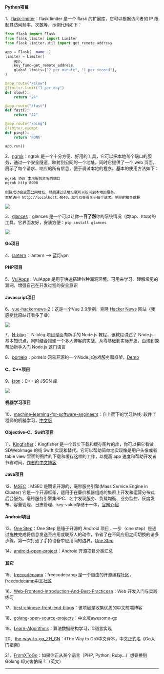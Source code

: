 #### Python项目
1、[flask-limiter](https://github.com/alisaifee/flask-limiter)：flask limiter 是一个 flask 的扩展库，它可以根据访问者的 IP 限制其访问频率、次数等，示例代码如下：
```python
from flask import Flask
from flask_limiter import Limiter
from flask_limiter.util import get_remote_address

app = Flask(__name__)
limiter = Limiter(
    app,
    key_func=get_remote_address,
    global_limits=["2 per minute", "1 per second"],
)

@app.route("/slow")
@limiter.limit("1 per day")
def slow():
    return "24"

@app.route("/fast")
def fast():
    return "42"

@app.route("/ping")
@limiter.exempt
def ping():
    return 'PONG'

app.run()
```

2、[ngrok](https://github.com/inconshreveable/ngrok)：ngrok 是一个十分方便、好用的工具，它可以把本地某个端口的服务，通过一个安全隧道，映射到公网的一个地址。同时它提供了一个 web 页面，展示了每个请求、响应的所有信息，便于调试本地的程序。基本的使用方法如下：
```
ngrok 协议 本地服务监听的端口
ngrok http 8000

创建成功会返回公网地址，然后通过该地址就可以访问到本地的服务。
本地访问 http://localhost:4040，就可以查看关于每个请求、响应的相关数据
```

![](https://github.com/521xueweihan/HelloGitHub/blob/master/09/img/ngrok-show-min.png)

3、[glances](http://nicolargo.github.io/glances/)：glances 是一个可以让你**一目了然**你的系统情况（类top、htop)的工具，它界面友好，安装方便：`pip install glances`

![](https://github.com/521xueweihan/HelloGitHub/blob/master/09/img/glances-show-min.png)

#### Go项目
4、[lantern](https://github.com/getlantern/lantern)：lantern ——> 蓝灯vpn

#### PHP项目
5、[VulApps](https://github.com/Medicean/VulApps)：VulApps 是用于快速搭建各种漏洞环境，可用来学习、理解常见的漏洞，增强自己在开发过程的安全意识

#### Javascript项目
6、[vue-hackernews-2](https://github.com/vuejs/vue-hackernews-2.0)：这是一个Vue 2.0示例，克隆 [Hacker News]((https://news.ycombinator.com/)) 网站（我感觉比原站好看多了😅）

![](https://github.com/521xueweihan/HelloGitHub/blob/master/09/img/vue-hackernews-show-min.png)

7、[N-blog](https://github.com/nswbmw/N-blog)： N-blog 项目是面向新手的 Node.js 教程，该教程讲述了 Node.js 基本知识点，同时结合搭建一个多人博客的实战，从零基础到实际开发，由浅到深帮助新手入门 Node.js 这门语言

8、[pomelo](https://github.com/NetEase/pomelo)：pomelo 网易开源的一个Node.js游戏服务器框架，[Demo](http://pomelo.netease.com/demo.html)

#### C、C++项目
9、[json](https://github.com/nlohmann/json)：C++ 的 JSON 库

![](https://github.com/521xueweihan/HelloGitHub/blob/master/09/img/json-show.gif)

#### 机器学习项目
10、[machine-learning-for-software-engineers](https://github.com/ZuzooVn/machine-learning-for-software-engineers)：自上而下的学习路线: 软件工程师的机器学习，[中文版](https://github.com/ZuzooVn/machine-learning-for-software-engineers/blob/master/README-zh-CN.md)

#### Objective-C、Swift项目
11、[Kingfisher](https://github.com/onevcat/Kingfisher)：Kingfisher 是一个异步下载和缓存图片的库，你可以把它看做 SDWebImage 的纯 Swift 实现和替代。它可以帮助简单地实现像是用户头像或者 table view 里面的图片的下载和缓存这样的工作，以提高 app 速度和帮助开发者节省时间，[作者的中文博客](http://project.onevcat.com/)

#### Java项目
12、[MSEC](https://github.com/Tencent/MSEC)：MSEC 是腾讯开源的，毫秒服务引擎(Mass Service Engine in Cluster)
它是一个开源框架，适用于在廉价机器组成的集群上开发和运营分布式后台服务。毫秒服务引擎集RPC、名字发现服务、负载均衡、业务监控、灰度发布、容量管理、日志管理、key-value存储于一体，[官网介绍](http://haomiao.qq.com/index.html#documents)

#### Android项目
13、[One Step](https://github.com/SmartisanTech/android)：One Step 是锤子开源的 Android 项目，一步（one step）是通过拖拽完成将信息发送至应用或联系人的动作，节省了在不同应用之间切换的诸多步骤，第一次打通了手持设备中应用间的边界，[One Step](http://www.smartisan.com/m1/#/os?section=onestep)

14、[android-open-project](https://github.com/Trinea/android-open-project)：Android 开源项目分类汇总

#### 其它
15、[freecodecamp](https://github.com/FreeCodeCampChina/freecodecamp.cn)：freecodecamp 是一个自由的开源编程社区，[freecodecamp中文社区](https://freecodecamp.cn)

16、[Web-Frontend-Introduction-And-Best-Practicesa](https://github.com/wxyyxc1992/Web-Frontend-Introduction-And-Engineering-Practices)：Web 开发入门与实践练习

17、[best-chinese-front-end-blogs](https://github.com/FrankFang/best-chinese-front-end-blogs)：该项目是收集优质的中文前端博客

18、[golang-open-source-projects](https://github.com/hackstoic/golang-open-source-projects)：中文版awesome-go

19、[Learn-Algorithms](https://github.com/nonstriater/Learn-Algorithms)：算法数据结构学习，C语言实现

20、[the-way-to-go_ZH_CN](https://github.com/Unknwon/the-way-to-go_ZH_CN)：《The Way to Go》中文译本，中文正式名《Go入门指南》

21、[FromXToGo](https://github.com/golang/go/wiki/FromXToGo)：如果你正从某个语言（PHP, Python, Ruby...）想要换到 Golang 却又害怕吗？（英文）

---
